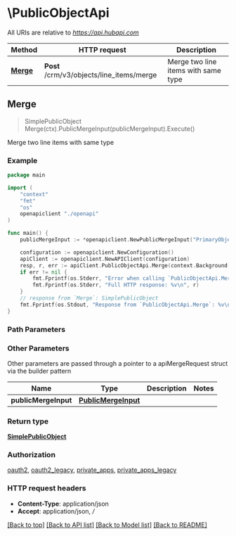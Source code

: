 # \PublicObjectApi

All URIs are relative to *https://api.hubapi.com*

Method | HTTP request | Description
------------- | ------------- | -------------
[**Merge**](PublicObjectApi.md#Merge) | **Post** /crm/v3/objects/line_items/merge | Merge two line items with same type



## Merge

> SimplePublicObject Merge(ctx).PublicMergeInput(publicMergeInput).Execute()

Merge two line items with same type

### Example

```go
package main

import (
    "context"
    "fmt"
    "os"
    openapiclient "./openapi"
)

func main() {
    publicMergeInput := *openapiclient.NewPublicMergeInput("PrimaryObjectId_example", "ObjectIdToMerge_example") // PublicMergeInput | 

    configuration := openapiclient.NewConfiguration()
    apiClient := openapiclient.NewAPIClient(configuration)
    resp, r, err := apiClient.PublicObjectApi.Merge(context.Background()).PublicMergeInput(publicMergeInput).Execute()
    if err != nil {
        fmt.Fprintf(os.Stderr, "Error when calling `PublicObjectApi.Merge``: %v\n", err)
        fmt.Fprintf(os.Stderr, "Full HTTP response: %v\n", r)
    }
    // response from `Merge`: SimplePublicObject
    fmt.Fprintf(os.Stdout, "Response from `PublicObjectApi.Merge`: %v\n", resp)
}
```

### Path Parameters



### Other Parameters

Other parameters are passed through a pointer to a apiMergeRequest struct via the builder pattern


Name | Type | Description  | Notes
------------- | ------------- | ------------- | -------------
 **publicMergeInput** | [**PublicMergeInput**](PublicMergeInput.md) |  | 

### Return type

[**SimplePublicObject**](SimplePublicObject.md)

### Authorization

[oauth2](../README.md#oauth2), [oauth2_legacy](../README.md#oauth2_legacy), [private_apps](../README.md#private_apps), [private_apps_legacy](../README.md#private_apps_legacy)

### HTTP request headers

- **Content-Type**: application/json
- **Accept**: application/json, */*

[[Back to top]](#) [[Back to API list]](../README.md#documentation-for-api-endpoints)
[[Back to Model list]](../README.md#documentation-for-models)
[[Back to README]](../README.md)

